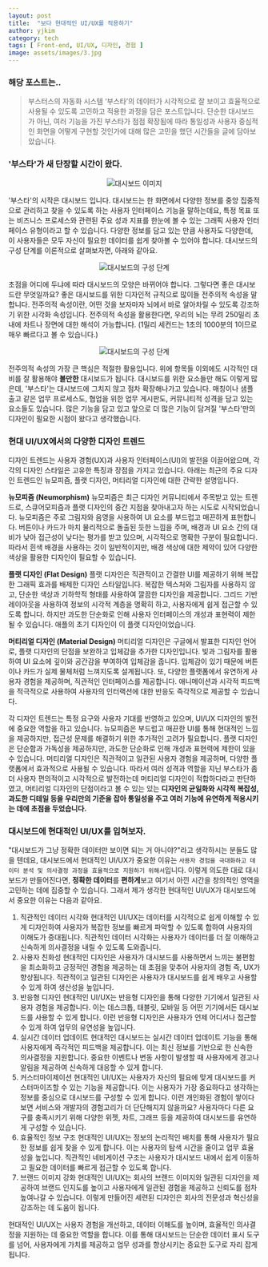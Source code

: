 ```yaml
---
layout: post
title:  "보다 현대적인 UI/UX를 적용하기"
author: yjkim
category: tech
tags: [ Front-end, UI/UX, 디자인, 경험 ]
image: assets/images/3.jpg
---
```


### 해당 포스트는..
> 부스터스의 자동화 시스템 ‘부스타’의 데이터가 시각적으로 잘 보이고 효율적으로 사용될 수 있도록 고민하고 적용한 과정을 담은 포스트입니다. 단순한 대시보드가 아닌, 여러 기능을 가진 부스타가 점점 확장됨에 따라 통일성과 사용자 중심적인 화면을 어떻게 구현할 것인가에 대해 많은 고민을 했던 시간들을 글에 담아보았습니다.


### '부스타'가 새 단장할 시간이 왔다.
<p style="text-align: center;">
  <img src="/assets/images/2024-07/post3-modern-uiux(1).jpg" alt="대시보드 이미지">
</p>
'부스타'의 시작은 대시보드 입니다. 대시보드는 한 화면에서 다양한 정보를 중앙 집중적으로 관리하고 찾을 수 있도록 하는 사용자 인터페이스 기능을 말하는데요, 특정 목표 또는 비즈니스 프로세스와 관련된 주요 성과 지표를 한눈에 볼 수 있는 그래픽 사용자 인터페이스 유형이라고 할 수 있습니다. 다양한 정보를 담고 있는 만큼 사용자도 다양한데, 이 사용자들은 모두 자신이 필요한 데이터를 쉽게 찾아볼 수 있어야 합니다. 대시보드의 구성 단계를 이론적으로 살펴보자면, 아래와 같아요.
<br>
<p style="text-align: center;">
  <img src="/assets/images/2024-07/post3-modern-uiux(2).png" alt="대시보드의 구성 단계">
</p>
초점을 어디에 두냐에 따라 대시보드의 모양은 바뀌어야 합니다. 
그렇다면 좋은 대시보드란 무엇일까요? 좋은 대시보드를 위한 디자인적 규칙으로 많이들 전주의적 속성을 말합니다. 
전주의적 속성이란, 어떤 것을 보자마자 뇌에서 바로 알아차릴 수 있도록 강조하기 위한 시각화 속성입니다. 전주의적 속성을 활용한다면, 우리의 뇌는 무려 250밀리 초 내에 차트나 장면에 대한 해석이 가능합니다. (1밀리 세컨드는 1초의 1000분의 1이므로 매우 빠르다고 볼 수 있습니다.) 
<br>
<p style="text-align: center;">
  <img src="/assets/images/2024-07/post3-modern-uiux(3).png" alt="대시보드의 구성 단계">
</p>
전주의적 속성의 가장 큰 핵심은 적절한 활용입니다. 위에 항목들 이외에도 시각적인 대비를 잘 활용해야 <b>볼만한</b> 대시보드가 됩니다. 
대시보드를 위한 요소들만 해도 이렇게 많은데, '부스타'는 대시보드에 그치지 않고 점차 확장해나가고 있습니다. 매칭이나 샘플 출고 같은 업무 프로세스도, 협업을 위한 업무 게시판도, 커뮤니티적 성격을 담고 있는 요소들도 있습니다. 많은 기능을 담고 있고 앞으로 더 많은 기능이 담겨질 '부스타'만의 디자인이 필요한 시점이 왔다고 생각했습니다. 

### 현대 UI/UX에서의 다양한 디자인 트렌드
디자인 트렌드는 사용자 경험(UX)과 사용자 인터페이스(UI)의 발전을 이끌어왔으며, 각각의 디자인 스타일은 고유한 특징과 장점을 가지고 있습니다. 아래는 최근의 주요 디자인 트렌드인 뉴모피즘, 플랫 디자인, 머티리얼 디자인에 대한 간략한 설명입니다.

<b>뉴모피즘 (Neumorphism)</b>
뉴모피즘은 최근 디자인 커뮤니티에서 주목받고 있는 트렌드로, 스큐어모피즘과 플랫 디자인의 중간 지점을 찾아내고자 하는 시도로 시작되었습니다. 뉴모피즘은 주로 그림자와 음영을 사용하여 UI 요소를 부드럽고 매끈하게 표현합니다. 버튼이나 카드가 마치 물리적으로 돌출된 듯한 느낌을 주며, 배경과 UI 요소 간의 대비가 낮아 접근성이 낮다는 평가를 받고 있으며, 시각적으로 명확한 구분이 필요합니다. 따라서 흰색 배경을 사용하는 것이 일반적이지만, 배경 색상에 대한 제약이 있어 다양한 색상을 활용한 디자인이 필요할 수 있습니다.

<b>플랫 디자인 (Flat Design)</b>
플랫 디자인은 직관적이고 간결한 UI를 제공하기 위해 복잡한 그래픽 효과를 배제한 디자인 스타일입니다. 복잡한 텍스처와 그림자를 사용하지 않고, 단순한 색상과 기하학적 형태를 사용하여 깔끔한 디자인을 제공합니다. 그리드 기반 레이아웃을 사용하여 정보의 시각적 계층을 명확히 하고, 사용자에게 쉽게 접근할 수 있도록 합니다. 하지만 과도한 단순화로 인해 사용자 인터페이스의 개성과 표현력이 제한될 수 있습니다. 애플의 초기 디자인이 이 플랫 디자인이었습니다.

<b>머티리얼 디자인 (Material Design)</b>
머티리얼 디자인은 구글에서 발표한 디자인 언어로, 플랫 디자인의 단점을 보완하고 입체감을 추가한 디자인입니다. 빛과 그림자를 활용하여 UI 요소에 깊이와 공간감을 부여하여 입체감을 줍니다. 입체감이 있기 때문에 버튼이나 카드가 실제 물체처럼 느껴지도록 설계됩니다. 또, 다양한 플랫폼에서 유연하게 사용자 경험을 제공하며, 직관적인 인터페이스를 제공합니다. 애니메이션과 시각적 피드백을 적극적으로 사용하여 사용자의 인터랙션에 대한 반응도 즉각적으로 제공할 수 있습니다.

각 디자인 트렌드는 특정 요구와 사용자 기대를 반영하고 있으며, UI/UX 디자인의 발전에 중요한 역할을 하고 있습니다. 
뉴모피즘은 부드럽고 매끈한 UI를 통해 현대적인 느낌을 제공하지만, 접근성 문제를 해결하기 위한 추가적인 고려가 필요합니다. 플랫 디자인은 단순함과 가독성을 제공하지만, 과도한 단순화로 인해 개성과 표현력에 제한이 있을 수 있습니다. 
머티리얼 디자인은 직관적이고 일관된 사용자 경험을 제공하며, 다양한 플랫폼에서 효과적으로 사용될 수 있습니다. 따라서 여러 성격과 역할을 지닌 부스타가 좀 더 사용자 편의적이고 시각적으로 발전하는데 머티리얼 디자인이 적합하다라고 판단하였고, 머티리얼 디자인의 단점이라고 볼 수 있는 있는 <b>디자인의 균일화와 시각적 복잡성, 과도한 디테일 등을 우리만의 기준을 잡아 통일성을 주고 여러 기능에 유연하게 적용시키는 데에 초점을 두었습니다.</b>

### 대시보드에 현대적인 UI/UX를 입혀보자.
"대시보드가 그냥 정확한 데이터만 보이면 되는 거 아니야?"라고 생각하시는 분들도 많을 텐데요, 대시보드에서 현대적인 UI/UX가 중요한 이유는 `사용자 경험을 극대화하고 데이터 분석 및 의사결정 과정을 효율적으로 지원하기 위해서`입니다. 이렇게 의도한 대로 대시보드가 만들어진다면, <b>정확한 데이터</b>를 <b>편하게</b>보고 여기서 아낀 시간을 
창의적인 영역을 고민하는 데에 집중할 수 있습니다. 그래서 제가 생각한 현대적인 UI/UX가 대시보드에서 중요한 이유는 다음과 같아요.

1. 직관적인 데이터 시각화
   현대적인 UI/UX는 데이터를 시각적으로 쉽게 이해할 수 있게 디자인하여 사용자가 복잡한 정보를 빠르게 파악할 수 있도록 합하여 사용자의 이해도가 증대됩니다.
   직관적인 데이터 시각화는 사용자가 데이터를 더 잘 이해하고 신속하게 의사결정을 내릴 수 있도록 도와줍니다.
2. 사용자 친화성
   현대적인 디자인은 사용자가 대시보드를 사용하면서 느끼는 불편함을 최소화하고 긍정적인 경험을 제공하는 데 초점을 맞추어 사용자의 경험 즉, UX가 향상됩니다.
   직관적이고 일관된 디자인은 사용자가 대시보드를 쉽게 배우고 사용할 수 있게 하여 생산성을 높입니다.
3. 반응형 디자인
   현대적인 UI/UX는 반응형 디자인을 통해 다양한 기기에서 일관된 사용자 경험을 제공합니다. 이는 데스크톱, 태블릿, 모바일 등 어떤 기기에서든 대시보드를 사용할 수 있게 합니다.
   이런 반응형 디자인은 사용자가 언제 어디서나 접근할 수 있게 하여 업무의 유연성을 높입니다.
4. 실시간 데이터 업데이트
   현대적인 대시보드는 실시간 데이터 업데이트 기능을 통해 사용자에게 즉각적인 피드백을 제공합니다. 이는 최신 정보를 기반으로 한 신속한 의사결정을 지원합니다.
   중요한 이벤트나 변동 사항이 발생할 때 사용자에게 경고나 알림을 제공하여 신속하게 대응할 수 있게 합니다.
5. 커스터마이제이션
   현대적인 UI/UX는 사용자가 자신의 필요에 맞게 대시보드를 커스터마이즈할 수 있는 기능을 제공합니다. 이는 사용자가 가장 중요하다고 생각하는 정보를 중심으로 대시보드를 구성할 수 있게 합니다. 이런 개인화된 경험이 쌓이다보면 서비스와 개발자의 경험고리가 더 단단해지지 않을까요?
   사용자마다 다른 요구를 충족시키기 위해 다양한 위젯, 차트, 그래프 등을 제공하여 대시보드를 유연하게 구성할 수 있습니다.
6. 효율적인 정보 구조
   현대적인 UI/UX는 정보의 논리적인 배치를 통해 사용자가 필요한 정보를 쉽게 찾을 수 있게 합니다. 이는 사용자의 탐색 시간을 줄이고 업무 효율성을 높입니다.
    직관적인 네비게이션 구조는 사용자가 대시보드 내에서 쉽게 이동하고 필요한 데이터를 빠르게 접근할 수 있도록 합니다.
7. 브랜드 이미지 강화
   현대적인 UI/UX는 회사의 브랜드 이미지와 일관된 디자인을 제공하여 브랜드 인지도를 높이고 사용자에게 일관된 경험을 제공하고 신뢰도를 점차 높여나갈 수 있습니다.
   이렇게 만들어진 세련된 디자인은 회사의 전문성과 혁신성을 강조하는 데 도움이 됩니다.

현대적인 UI/UX는 사용자 경험을 개선하고, 데이터 이해도를 높이며, 효율적인 의사결정을 지원하는 데 중요한 역할을 합니다. 이를 통해 대시보드는 단순한 데이터 표시 도구를 넘어, 사용자에게 가치를 제공하고 업무 성과를 향상시키는 중요한 도구로 자리 잡게 됩니다.


<!-- 서론

현대 UI/UX의 중요성
변화하는 디자인 트렌드와 사용자의 기대
디자인 철학

사용자 중심 디자인의 진화
접근성(Accessibility)과 포용성(Inclusivity)의 확대
심리학과 UX

사용자의 행동과 심리 이해하기
감정 디자인(Affective Design)과 공감 디자인(Empathy Design)
비주얼 트렌드와 미적 요소

뉴모피즘(Neumorphism)과 클레이모피즘(Claymorphism)
유기적 디자인(Organic Design)과 생체 모방(Biomimicry)
인터랙션 디자인

마이크로 인터랙션(Micro-interactions)의 중요성
제스처 기반 인터페이스(Gesture-based Interfaces)
애니메이션과 전환 효과

몰입감을 높이는 애니메이션
시각적 흐름(Visual Flow)과 사용자 경험
맞춤형 사용자 경험

개인화된 인터페이스(Personalized Interfaces)
인공지능(AI)을 활용한 맞춤형 UX
데이터 시각화와 UX

이해하기 쉬운 데이터 시각화
데이터 스토리텔링(Data Storytelling)
혁신적인 UI 요소

보이스 유저 인터페이스(Voice User Interfaces, VUI)
증강 현실(AR)과 가상 현실(VR) 적용
실제 사례 분석

성공적인 현대 UI/UX 사례
실패 사례로부터 배운 점
미래 전망과 도전 과제

향후 기술 발전과 UI/UX의 변화
지속 가능한 디자인(Sustainable Design)
결론

현대적인 UI/UX의 핵심 요약
최종적인 고찰과 제언 -->